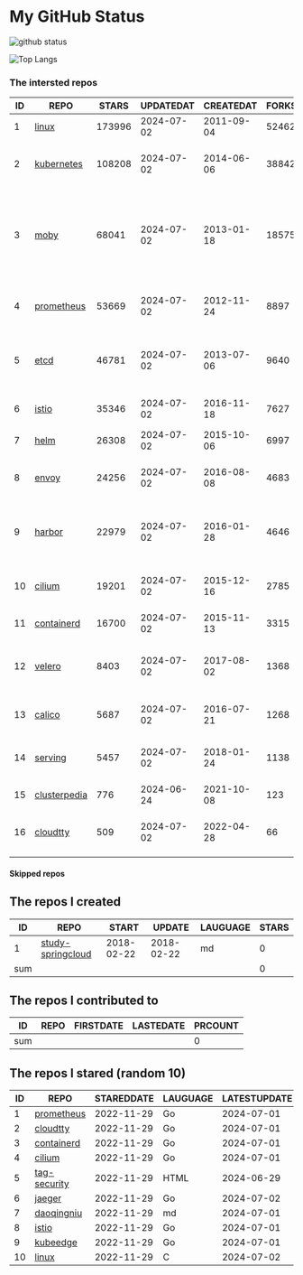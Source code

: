 # My GitHub Status

<img src="https://github-readme-stats-1.yihong0618.vercel.app/api?username=daoqingniu&show_icons=true&&&hide_title=true&count_private=true" alt="github status" />

![Top Langs](https://github-readme-stats-1.yihong0618.vercel.app/api/top-langs/?username=daoqingniu&layout=compact)

<!--START_SECTION:github_repos-->
### The intersted repos
| ID |                              REPO                               | STARS  | UPDATEDAT  | CREATEDAT  | FORKSCOUNT |                                                DESCRIPTIONS                                                |
|----|-----------------------------------------------------------------|--------|------------|------------|------------|------------------------------------------------------------------------------------------------------------|
|  1 | [linux](https://github.com/torvalds/linux)                      | 173996 | 2024-07-02 | 2011-09-04 |      52462 | Linux kernel source tree                                                                                   |
|  2 | [kubernetes](https://github.com/kubernetes/kubernetes)          | 108208 | 2024-07-02 | 2014-06-06 |      38842 | Production-Grade Container Scheduling and Management                                                       |
|  3 | [moby](https://github.com/moby/moby)                            |  68041 | 2024-07-02 | 2013-01-18 |      18575 | The Moby Project - a collaborative project for the container ecosystem to assemble container-based systems |
|  4 | [prometheus](https://github.com/prometheus/prometheus)          |  53669 | 2024-07-02 | 2012-11-24 |       8897 | The Prometheus monitoring system and time series database.                                                 |
|  5 | [etcd](https://github.com/etcd-io/etcd)                         |  46781 | 2024-07-02 | 2013-07-06 |       9640 | Distributed reliable key-value store for the most critical data of a distributed system                    |
|  6 | [istio](https://github.com/istio/istio)                         |  35346 | 2024-07-02 | 2016-11-18 |       7627 | Connect, secure, control, and observe services.                                                            |
|  7 | [helm](https://github.com/helm/helm)                            |  26308 | 2024-07-02 | 2015-10-06 |       6997 | The Kubernetes Package Manager                                                                             |
|  8 | [envoy](https://github.com/envoyproxy/envoy)                    |  24256 | 2024-07-02 | 2016-08-08 |       4683 | Cloud-native high-performance edge/middle/service proxy                                                    |
|  9 | [harbor](https://github.com/goharbor/harbor)                    |  22979 | 2024-07-02 | 2016-01-28 |       4646 | An open source trusted cloud native registry project that stores, signs, and scans content.                |
| 10 | [cilium](https://github.com/cilium/cilium)                      |  19201 | 2024-07-02 | 2015-12-16 |       2785 | eBPF-based Networking, Security, and Observability                                                         |
| 11 | [containerd](https://github.com/containerd/containerd)          |  16700 | 2024-07-02 | 2015-11-13 |       3315 | An open and reliable container runtime                                                                     |
| 12 | [velero](https://github.com/vmware-tanzu/velero)                |   8403 | 2024-07-02 | 2017-08-02 |       1368 | Backup and migrate Kubernetes applications and their persistent volumes                                    |
| 13 | [calico](https://github.com/projectcalico/calico)               |   5687 | 2024-07-02 | 2016-07-21 |       1268 | Cloud native networking and network security                                                               |
| 14 | [serving](https://github.com/knative/serving)                   |   5457 | 2024-07-02 | 2018-01-24 |       1138 | Kubernetes-based, scale-to-zero, request-driven compute                                                    |
| 15 | [clusterpedia](https://github.com/clusterpedia-io/clusterpedia) |    776 | 2024-06-24 | 2021-10-08 |        123 | The Encyclopedia of Kubernetes clusters                                                                    |
| 16 | [cloudtty](https://github.com/cloudtty/cloudtty)                |    509 | 2024-07-02 | 2022-04-28 |         66 | A Friendly Kubernetes CloudShell (Web Terminal) !                                                          |



#### Skipped repos
<!--END_SECTION:github_repos-->

<!--START_SECTION:my_github-->
## The repos I created
| ID  |                                 REPO                                 |   START    |   UPDATE   | LAUGUAGE | STARS |
|-----|----------------------------------------------------------------------|------------|------------|----------|-------|
|   1 | [study-springcloud](https://github.com/daoqingniu/study-springcloud) | 2018-02-22 | 2018-02-22 | md       |     0 |
| sum |                                                                      |            |            |          |     0 |

## The repos I contributed to
| ID  | REPO | FIRSTDATE | LASTEDATE | PRCOUNT |
|-----|------|-----------|-----------|---------|
| sum |      |           |           |       0 |

## The repos I stared (random 10)
| ID |                          REPO                          | STAREDDATE | LAUGUAGE | LATESTUPDATE |
|----|--------------------------------------------------------|------------|----------|--------------|
|  1 | [prometheus](https://github.com/prometheus/prometheus) | 2022-11-29 | Go       | 2024-07-01   |
|  2 | [cloudtty](https://github.com/cloudtty/cloudtty)       | 2022-11-29 | Go       | 2024-07-01   |
|  3 | [containerd](https://github.com/containerd/containerd) | 2022-11-29 | Go       | 2024-07-01   |
|  4 | [cilium](https://github.com/cilium/cilium)             | 2022-11-29 | Go       | 2024-07-01   |
|  5 | [tag-security](https://github.com/cncf/tag-security)   | 2022-11-29 | HTML     | 2024-06-29   |
|  6 | [jaeger](https://github.com/jaegertracing/jaeger)      | 2022-11-29 | Go       | 2024-07-02   |
|  7 | [daoqingniu](https://github.com/daoqingniu/daoqingniu) | 2022-11-29 | md       | 2024-07-01   |
|  8 | [istio](https://github.com/istio/istio)                | 2022-11-29 | Go       | 2024-07-01   |
|  9 | [kubeedge](https://github.com/kubeedge/kubeedge)       | 2022-11-29 | Go       | 2024-07-01   |
| 10 | [linux](https://github.com/torvalds/linux)             | 2022-11-29 | C        | 2024-07-02   |

<!--END_SECTION:my_github-->
